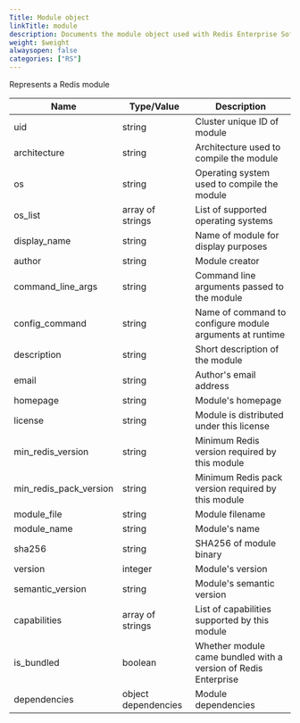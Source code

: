 ```yaml
---
Title: Module object
linkTitle: module
description: Documents the module object used with Redis Enterprise Software REST API calls.
weight: $weight
alwaysopen: false
categories: ["RS"]
---
```


Represents a Redis module

| Name | Type/Value | Description |
|------|------------|-------------|
| uid                     | string           | Cluster unique ID of module |
| architecture            | string           | Architecture used to compile the module |
| os                      | string           | Operating system used to compile the module |
| os_list                 | array of strings | List of supported operating systems |
| display_name            | string           | Name of module for display purposes |
| author                  | string           | Module creator |
| command_line_args       | string           | Command line arguments passed to the module |
| config_command          | string           | Name of command to configure module arguments at runtime |
| description             | string           | Short description of the module
| email                   | string           | Author's email address |
| homepage                | string           | Module's homepage |
| license                 | string           | Module is distributed under this license
| min_redis_version       | string           | Minimum Redis version required by this module |
| min_redis_pack_version  | string           | Minimum Redis pack version required by this module |
| module_file             | string           | Module filename |
| module_name             | string           | Module's name |
| sha256                  | string           | SHA256 of module binary |
| version                 | integer          | Module's version |
| semantic_version        | string           | Module's semantic version |
| capabilities            | array of strings | List of capabilities supported by this module |
| is_bundled              | boolean          | Whether module came bundled with a version of Redis Enterprise |
| dependencies            | object dependencies | Module dependencies |
